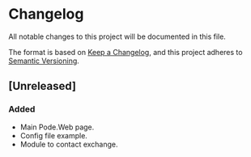 # Changelog
All notable changes to this project will be documented in this file.

The format is based on [Keep a Changelog](https://keepachangelog.com/en/1.0.0/),
and this project adheres to [Semantic Versioning](https://semver.org/spec/v2.0.0.html).

## [Unreleased]

<!-- ## [0.0.1] - 2020-12-27 -->
### Added
- Main Pode.Web page.
- Config file example.
- Module to contact exchange.